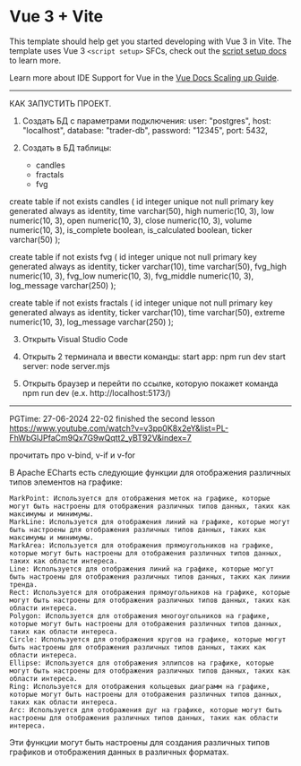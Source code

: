 # Vue 3 + Vite

This template should help get you started developing with Vue 3 in Vite. The template uses Vue 3 `<script setup>` SFCs, check out the [script setup docs](https://v3.vuejs.org/api/sfc-script-setup.html#sfc-script-setup) to learn more.

Learn more about IDE Support for Vue in the [Vue Docs Scaling up Guide](https://vuejs.org/guide/scaling-up/tooling.html#ide-support).

----------------------------------------------------------------------------------------------------------------
КАК ЗАПУСТИТЬ ПРОЕКТ.
1) Создать БД с параметрами подключения:
    user: "postgres",
    host: "localhost",
    database: "trader-db",
    password: "12345",
    port: 5432,

2) Создать в БД таблицы:
    - candles
    - fractals
    - fvg


create table if not exists candles
(
    id                      integer unique     not null primary key generated always as identity,
    time                    varchar(50),
    high                    numeric(10, 3),
    low                     numeric(10, 3),
    open                    numeric(10, 3),
    close                   numeric(10, 3),
    volume                  numeric(10, 3),
    is_complete             boolean,
    is_calculated           boolean,
    ticker                  varchar(50)
);

create table if not exists fvg
(
    id                      integer unique     not null primary key generated always as identity,
    ticker                  varchar(10),
    time                    varchar(50),
    fvg_high                numeric(10, 3),
    fvg_low                 numeric(10, 3),
    fvg_middle              numeric(10, 3),
    log_message             varchar(250)
);

create table if not exists fractals
(
    id                      integer unique     not null primary key generated always as identity,
    ticker                  varchar(10),
    time                    varchar(50),
    extreme                 numeric(10, 3),
    log_message             varchar(250)
);

3) Открыть Visual Studio Code

4) Открыть 2 терминала и ввести команды:
    start app: npm run dev
    start server: node server.mjs

5) Открыть браузер и перейти по ссылке, которую покажет команда npm run dev (e.x. http://localhost:5173/)
----------------------------------------------------------------------------------------------------------------

PGTime:
27-06-2024 22-02 finished the second lesson https://www.youtube.com/watch?v=v3pp0K8x2eY&list=PL-FhWbGlJPfaCm9Qx7G9wQqtt2_yBT92V&index=7

прочитать про v-bind, v-if и v-for


В Apache ECharts есть следующие функции для отображения различных типов элементов на графике:

    MarkPoint: Используется для отображения меток на графике, которые могут быть настроены для отображения различных типов данных, таких как максимумы и минимумы.
    MarkLine: Используется для отображения линий на графике, которые могут быть настроены для отображения различных типов данных, таких как максимумы и минимумы.
    MarkArea: Используется для отображения прямоугольников на графике, которые могут быть настроены для отображения различных типов данных, таких как области интереса.
    Line: Используется для отображения линий на графике, которые могут быть настроены для отображения различных типов данных, таких как линии тренда.
    Rect: Используется для отображения прямоугольников на графике, которые могут быть настроены для отображения различных типов данных, таких как области интереса.
    Polygon: Используется для отображения многоугольников на графике, которые могут быть настроены для отображения различных типов данных, таких как области интереса.
    Circle: Используется для отображения кругов на графике, которые могут быть настроены для отображения различных типов данных, таких как области интереса.
    Ellipse: Используется для отображения эллипсов на графике, которые могут быть настроены для отображения различных типов данных, таких как области интереса.
    Ring: Используется для отображения кольцевых диаграмм на графике, которые могут быть настроены для отображения различных типов данных, таких как области интереса.
    Arc: Используется для отображения дуг на графике, которые могут быть настроены для отображения различных типов данных, таких как области интереса.

Эти функции могут быть настроены для создания различных типов графиков и отображения данных в различных форматах.
